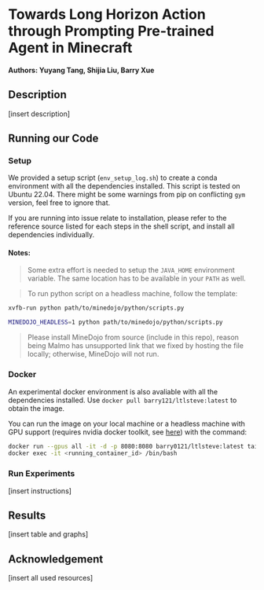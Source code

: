 # Towards Long Horizon Action through Prompting Pre-trained Agent in Minecraft

#### Authors: Yuyang Tang, Shijia Liu, Barry Xue

## Description

[insert description]

<!-- Our Structure wil be more complicated, but this will do as a placeholder -->

## Running our Code

### Setup

We provided a setup script (`env_setup_log.sh`) to create a conda environment with all the dependencies installed. This script is tested on Ubuntu 22.04.
There might be some warnings from pip on conflicting `gym` version, feel free to ignore that.

If you are running into issue relate to installation, please refer to the reference source listed for each steps in the shell script, and install all dependencies individually.

#### Notes:

> Some extra effort is needed to setup the `JAVA_HOME` environment variable. The same location has to be available in your `PATH` as well.

> To run python script on a headless machine, follow the template:

```bash
xvfb-run python path/to/minedojo/python/scripts.py

MINEDOJO_HEADLESS=1 python path/to/minedojo/python/scripts.py
```

> Please install MineDojo from source (include in this repo), reason being Malmo has unsupported link that we fixed by hosting the file locally; otherwise, MineDojo will not run.

### Docker

An experimental docker environment is also avaliable with all the dependencies installed. Use `docker pull barry121/ltlsteve:latest` to obtain the image.

You can run the image on your local machine or a headless machine with GPU support (requires nvidia docker toolkit, see [here](https://docs.nvidia.com/datacenter/cloud-native/container-toolkit/latest/install-guide.html)) with the command:

```bash
docker run --gpus all -it -d -p 8080:8080 barry0121/ltlsteve:latest tail -f /dev/null
docker exec -it <running_container_id> /bin/bash
```

### Run Experiments

[insert instructions]

## Results

[insert table and graphs]

## Acknowledgement

[insert all used resources]
